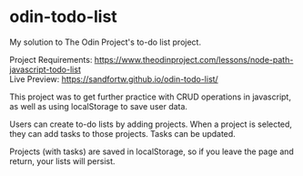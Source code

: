 # odin-todo-list
My solution to The Odin Project's to-do list project. 

Project Requirements: https://www.theodinproject.com/lessons/node-path-javascript-todo-list
<br>
Live Preview: https://sandfortw.github.io/odin-todo-list/

This project was to get further practice with CRUD operations in javascript, as well as using localStorage to save user data. 

Users can create to-do lists by adding projects. When a project is selected, they can add tasks to those projects. Tasks can be updated. 

Projects (with tasks) are saved in localStorage, so if you leave the page and return, your lists will persist. 
